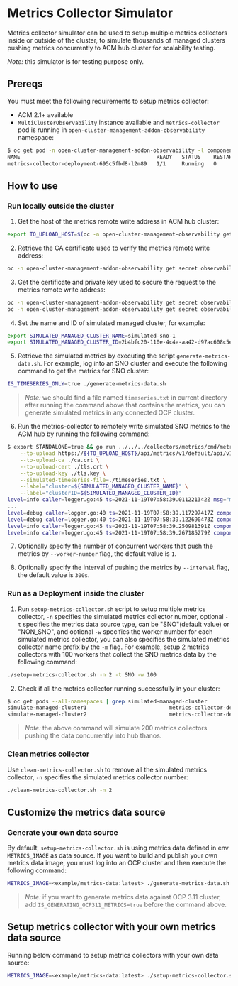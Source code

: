 # Metrics Collector Simulator

Metrics collector simulator can be used to setup multiple metrics collectors inside or outside of the cluster, to simulate thousands of managed clusters pushing metrics concurrently to ACM hub cluster for scalability testing.

_Note:_ this simulator is for testing purpose only.

## Prereqs

You must meet the following requirements to setup metrics collector:

- ACM 2.1+ available
- `MultiClusterObservability` instance available and `metrics-collector` pod is running in `open-cluster-management-addon-observability` namespace:

```bash
$ oc get pod -n open-cluster-management-addon-observability -l component=metrics-collector
NAME                                           READY   STATUS    RESTARTS   AGE
metrics-collector-deployment-695c5fbd8-l2m89   1/1     Running   0          5m
```

## How to use

### Run locally outside the cluster

1. Get the host of the metrics remote write address in ACM hub cluster:

```bash
export TO_UPLOAD_HOST=$(oc -n open-cluster-management-observability get route observatorium-api -o jsonpath="{.spec.host}")
```

2. Retrieve the CA certificate used to verify the metrics remote write address:

```bash
oc -n open-cluster-management-addon-observability get secret observability-managed-cluster-certs -o jsonpath="{.data.ca\.crt}" | base64 -d > ca.crt
```

3. Get the certificate and private key used to secure the request to the metrics remote write address:

```bash
oc -n open-cluster-management-addon-observability get secret observability-controller-open-cluster-management.io-observability-signer-client-cert -o jsonpath="{.data.tls\.crt}" | base64 -d > tls.crt
oc -n open-cluster-management-addon-observability get secret observability-controller-open-cluster-management.io-observability-signer-client-cert -o jsonpath="{.data.tls\.key}" | base64 -d > tls.key
```

4. Set the name and ID of simulated managed cluster, for example:

```bash
export SIMULATED_MANAGED_CLUSTER_NAME=simulated-sno-1
export SIMULATED_MANAGED_CLUSTER_ID=2b4bfc20-110e-4c4e-aa42-d97ac608c5e8
```

5. Retrieve the simulated metrics by executing the script `generate-metrics-data.sh`. For example, log into an SNO cluster and execute the following command to get the metrics for SNO cluster:

```bash
IS_TIMESERIES_ONLY=true ./generate-metrics-data.sh
```

> _Note:_ we should find a file named `timeseries.txt` in current directory after running the command above that contains the metrics, you can generate simulated metrics in any connected OCP cluster.

6. Run the metrics-collector to remotely write simulated SNO metrics to the ACM hub by running the following command:

```bash
$ export STANDALONE=true && go run ../../../collectors/metrics/cmd/metrics-collector/main.go \
	--to-upload https://${TO_UPLOAD_HOST}/api/metrics/v1/default/api/v1/receive \
	--to-upload-ca ./ca.crt \
	--to-upload-cert ./tls.crt \
	--to-upload-key ./tls.key \
	--simulated-timeseries-file=./timeseries.txt \
	--label="cluster=${SIMULATED_MANAGED_CLUSTER_NAME}" \
	--label="clusterID=${SIMULATED_MANAGED_CLUSTER_ID}"
level=info caller=logger.go:45 ts=2021-11-19T07:58:39.011221342Z msg="metrics collector initialized"
...
level=debug caller=logger.go:40 ts=2021-11-19T07:58:39.117297417Z component=forwarder component=metricsclient timeseriesnumber=3667
level=debug caller=logger.go:40 ts=2021-11-19T07:58:39.122690473Z component=forwarder component=metricsclient timeseriesnumber=3667
level=info caller=logger.go:45 ts=2021-11-19T07:58:39.250981391Z component=forwarder component=metricsclient msg="Metrics pushed successfully"
level=info caller=logger.go:45 ts=2021-11-19T07:58:39.267185279Z component=forwarder component=metricsclient msg="Metrics pushed successfully"
```

7. Optionally specify the number of concurrent workers that push the metrics by `--worker-number` flag, the default value is `1`.

8. Optionally specify the interval of pushing the metrics by `--interval` flag, the default value is `300s`.

### Run as a Deployment inside the cluster

1. Run `setup-metrics-collector.sh` script to setup multiple metrics collector, `-n` specifies the simulated metrics collector number, optional `-t` specifies the metrics data source type, can be "SNO"(default value) or "NON_SNO", and optional `-w` specifies the worker number for each simulated metrics collector, you can also specifies the simulated metrics collector name prefix by the `-m` flag. For example, setup 2 metrics collectors with 100 workers that collect the SNO metrics data by the following command:

```bash
./setup-metrics-collector.sh -n 2 -t SNO -w 100
```

2. Check if all the metrics collector running successfully in your cluster:

```bash
$ oc get pods --all-namespaces | grep simulated-managed-cluster
simulate-managed-cluster1                          metrics-collector-deployment-7d69d9f897-xn8vz                    1/1     Running            0          22h
simulate-managed-cluster2                          metrics-collector-deployment-67844bfc59-lwchn                    1/1     Running            0          22h
```

> _Note:_ the above command will simulate 200 metrics collectors pushing the data concurrently into hub thanos.

### Clean metrics collector

Use `clean-metrics-collector.sh` to remove all the simulated metrics collector, `-n` specifies the simulated metrics collector number:

```bash
./clean-metrics-collector.sh -n 2
```

## Customize the metrics data source

### Generate your own data source

By default, `setup-metrics-collector.sh` is using metrics data defined in env `METRICS_IMAGE` as data source. If you want to build and publish your own metrics data image, you must log into an OCP cluster and then execute the following command:

```bash
METRICS_IMAGE=<example/metrics-data:latest> ./generate-metrics-data.sh
```

> _Note:_ if you want to generate metrics data against OCP 3.11 cluster, add `IS_GENERATING_OCP311_METRICS=true` before the command above.

## Setup metrics collector with your own metrics data source

Running below command to setup metrics collectors with your own data source:

```bash
METRICS_IMAGE=<example/metrics-data:latest> ./setup-metrics-collector.sh -n 10
```
